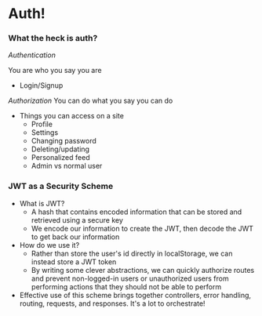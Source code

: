 # Auth!

### What the heck is auth?

*Authentication*

You are who you say you are
- Login/Signup

*Authorization*
You can do what you say you can do
- Things you can access on a site
  - Profile
  - Settings
  - Changing password
  - Deleting/updating
  - Personalized feed
  - Admin vs normal user

### JWT as a Security Scheme

- What is JWT?
  - A hash that contains encoded information that can be stored and retrieved using a secure key
  - We encode our information to create the JWT, then decode the JWT to get back our information
- How do we use it?
  - Rather than store the user's id directly in localStorage, we can instead store a JWT token
  - By writing some clever abstractions, we can quickly authorize routes and prevent non-logged-in users or unauthorized users from performing actions that they should not be able to perform
- Effective use of this scheme brings together controllers, error handling, routing, requests, and responses. It's a lot to orchestrate!
